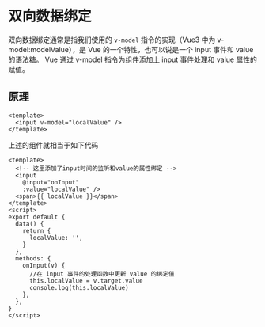 # 双向数据绑定

双向数据绑定通常是指我们使用的 `v-model` 指令的实现（Vue3 中为 v-model:modelValue），是 Vue 的一个特性，也可以说是一个 input 事件和 value 的语法糖。 Vue 通过 v-model 指令为组件添加上 input 事件处理和 value 属性的赋值。

## 原理

```vue
<template>
  <input v-model="localValue" />
</template>
```

上述的组件就相当于如下代码

```vue
<template>
  <!-- 这里添加了input时间的监听和value的属性绑定 -->
  <input
    @input="onInput"
    :value="localValue" />
  <span>{{ localValue }}</span>
</template>
<script>
export default {
  data() {
    return {
      localValue: '',
    }
  },
  methods: {
    onInput(v) {
      //在 input 事件的处理函数中更新 value 的绑定值
      this.localValue = v.target.value
      console.log(this.localValue)
    },
  },
}
</script>
```
